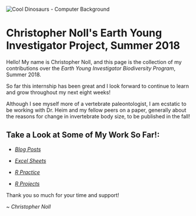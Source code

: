 ![Cool Dinosaurs - Computer Background](https://www.50-best.com/images/computer_backgrounds/cool_dinosaur_background.jpg)
# **Christopher Noll's Earth Young Investigator Project, Summer 2018**
Hello! My name is Christopher Noll, and this page is the collection of my contributions over the *Earth Young Investigator Biodiversity Program*, Summer 2018.

So far this internship has been great and I look forward to continue to learn and grow throughout my next eight weeks!

Although I see myself more of a vertebrate paleontologist, I am ecstatic to be working with Dr. Heim and my fellow peers on a paper, generally about the reasons for change in invertebrate body size, to be published in the fall!

## Take a Look at Some of My Work So Far!:

- *[Blog Posts](https://github.com/Christopher-Noll/EarthYoungInvestigatorProject/tree/master/Blogs)*

- *[Excel Sheets](https://github.com/Christopher-Noll/EarthYoungInvestigatorProject/tree/master/Excel_Folder)*

- *[R Practice](https://github.com/Christopher-Noll/EarthYoungInvestigatorProject/tree/master/R_Practice)*

- *[R Projects](https://github.com/Christopher-Noll/EarthYoungInvestigatorProject/tree/master/R_Projects)*

Thank you so much for your time and support!

~ *Christopher Noll*

